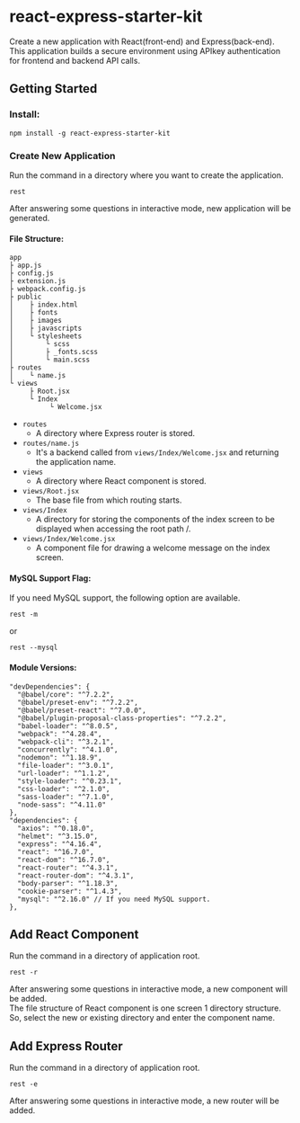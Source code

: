 # react-express-starter-kit

Create a new application with React(front-end) and Express(back-end).  
This application builds a secure environment using APIkey authentication for frontend and backend API calls.

## Getting Started

### Install:

```
npm install -g react-express-starter-kit
```

### Create New Application

Run the command in a directory where you want to create the application.

```
rest
```

After answering some questions in interactive mode, new application will be generated.

#### File Structure:

```
app
├ app.js
├ config.js
├ extension.js
├ webpack.config.js
├ public
│    ├ index.html
│    ├ fonts
│    ├ images
│    ├ javascripts
│    └ stylesheets
│        └ scss
│        ├ _fonts.scss
│        └ main.scss
├ routes
│    └ name.js
└ views
     ├ Root.jsx
     └ Index
          └ Welcome.jsx
```

* `routes`
  * A directory where Express router is stored.
* `routes/name.js`
  * It's a backend called from `views/Index/Welcome.jsx` and returning the application name.
* `views`
  * A directory where React component is stored.
* `views/Root.jsx`
  * The base file from which routing starts.
* `views/Index`
  * A directory for storing the components of the index screen to be displayed when accessing the root path /.
* `views/Index/Welcome.jsx`
  * A component file for drawing a welcome message on the index screen.

#### MySQL Support Flag:

If you need MySQL support, the following option are available.

```
rest -m
```
or 
```
rest --mysql
```

#### Module Versions:

```
"devDependencies": {
  "@babel/core": "^7.2.2",
  "@babel/preset-env": "^7.2.2",
  "@babel/preset-react": "^7.0.0",
  "@babel/plugin-proposal-class-properties": "^7.2.2",
  "babel-loader": "^8.0.5",
  "webpack": "^4.28.4",
  "webpack-cli": "^3.2.1",
  "concurrently": "^4.1.0",
  "nodemon": "^1.18.9",
  "file-loader": "^3.0.1",
  "url-loader": "^1.1.2",
  "style-loader": "^0.23.1",
  "css-loader": "^2.1.0",
  "sass-loader": "^7.1.0",
  "node-sass": "^4.11.0"
},
"dependencies": {
  "axios": "^0.18.0",
  "helmet": "^3.15.0",
  "express": "^4.16.4",
  "react": "^16.7.0",
  "react-dom": "^16.7.0",
  "react-router": "^4.3.1",
  "react-router-dom": "^4.3.1",
  "body-parser": "^1.18.3",
  "cookie-parser": "^1.4.3",
  "mysql": "^2.16.0" // If you need MySQL support.
},
```

## Add React Component

Run the command in a directory of application root.

```
rest -r
```

After answering some questions in interactive mode, a new component will be added.  
The file structure of React component is one screen 1 directory structure.  
So, select the new or existing directory and enter the component name.

## Add Express Router

Run the command in a directory of application root.

```
rest -e
```

After answering some questions in interactive mode, a new router will be added.
